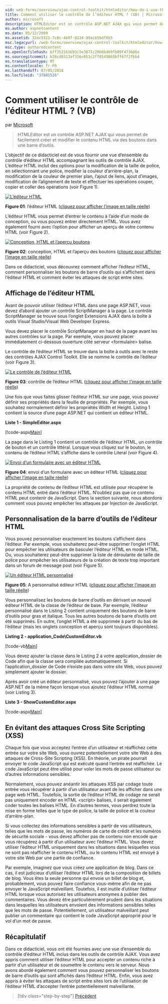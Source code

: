 ```yaml
---
uid: web-forms/overview/ajax-control-toolkit/htmleditor/how-do-i-use-the-html-editor-control-vb
title: Comment utiliser le contrôle de l’éditeur HTML ? (VB) | Microsoft Docs
author: microsoft
description: HTMLEditor est un contrôle ASP.NET AJAX qui vous permet de facilement créer et modifier le contenu HTML via des boutons dans une barre d’outils.
ms.author: aspnetcontent
ms.date: 05/12/2009
ms.assetid: 32ec9321-7c8c-4b0f-8234-99acb56df6b5
msc.legacyurl: /web-forms/overview/ajax-control-toolkit/htmleditor/how-do-i-use-the-html-editor-control-vb
msc.type: authoredcontent
ms.openlocfilehash: bff352161693c5e3871c20b8b469fb09f473686e
ms.sourcegitcommit: b28cd0313af316c051c2ff8549865bff67f2fbb4
ms.translationtype: MT
ms.contentlocale: fr-FR
ms.lasthandoff: 07/05/2018
ms.locfileid: "37801526"
---
```

<a name="how-do-i-use-the-html-editor-control-vb"></a>Comment utiliser le contrôle de l’éditeur HTML ? (VB)
====================
par [Microsoft](https://github.com/microsoft)

> HTMLEditor est un contrôle ASP.NET AJAX qui vous permet de facilement créer et modifier le contenu HTML via des boutons dans une barre d’outils.


L’objectif de ce didacticiel est de vous fournir une vue d’ensemble du contrôle d’éditeur HTML accompagnant les outils de contrôle AJAX. L’éditeur HTML inclut des options pour la modification de la taille de police, en sélectionnant une police, modifier la couleur d’arrière-plan, la modification de la couleur de premier plan, l’ajout de liens, ajout d’images, modification de l’alignement de texte et effectuer les opérations couper, copier et coller des opérations (voir Figure 1).


[![L’éditeur HTML](how-do-i-use-the-html-editor-control-vb/_static/image1.jpg)](how-do-i-use-the-html-editor-control-vb/_static/image1.png)

**Figure 01**: l’éditeur HTML ([cliquez pour afficher l’image en taille réelle](how-do-i-use-the-html-editor-control-vb/_static/image2.png))


L’éditeur HTML vous permet d’entrer le contenu à l’aide d’un mode de conception, ou vous pouvez entrer directement HTML. Vous avez également fourni avec l’option pour afficher un aperçu de votre contenu HTML (voir Figure 2).


[![Conception, HTML et l’aperçu boutons](how-do-i-use-the-html-editor-control-vb/_static/image2.jpg)](how-do-i-use-the-html-editor-control-vb/_static/image3.png)

**Figure 02**: conception, HTML et l’aperçu des boutons ([cliquez pour afficher l’image en taille réelle](how-do-i-use-the-html-editor-control-vb/_static/image4.png))


Dans ce didacticiel, vous découvrez comment afficher l’éditeur HTML, comment personnaliser les boutons de barre d’outils qui s’affichent dans l’éditeur HTML et comment éviter les attaques de script entre sites.

## <a name="displaying-the-html-editor"></a>Affichage de l’éditeur HTML

Avant de pouvoir utiliser l’éditeur HTML dans une page ASP.NET, vous devez d’abord ajouter un contrôle ScriptManager à la page. Le contrôle ScriptManager se trouve sous l’onglet Extensions AJAX dans la boîte à outils Visual Studio/Visual Web Developer Express.

Vous devez placer le contrôle ScriptManager en haut de la page avant les autres contrôles sur la page. Par exemple, vous pouvez placer immédiatement ci-dessous ouverture côté serveur &lt;formulaire&gt; balise.

Le contrôle de l’éditeur HTML se trouve dans la boîte à outils avec le reste des contrôles AJAX Control Toolkit. Elle se nomme le contrôle de l’éditeur (voir Figure 3).


[![Le contrôle de l’éditeur HTML](how-do-i-use-the-html-editor-control-vb/_static/image3.jpg)](how-do-i-use-the-html-editor-control-vb/_static/image5.png)

**Figure 03**: contrôle de l’éditeur HTML ([cliquez pour afficher l’image en taille réelle](how-do-i-use-the-html-editor-control-vb/_static/image6.png))


Une fois que vous faites glisser l’éditeur HTML sur une page, vous pouvez définir ses propriétés dans la feuille de propriétés. Par exemple, vous souhaitez normalement définir les propriétés Width et Height. Listing 1 contient la source d’une page ASP.NET qui contient un éditeur HTML.

**Liste 1 - SimpleEditor.aspx**

[!code-aspx[Main](how-do-i-use-the-html-editor-control-vb/samples/sample1.aspx)]

La page dans le Listing 1 contient un contrôle de l’éditeur HTML, un contrôle de bouton et un contrôle littéral. Lorsque vous cliquez sur le bouton, le contenu de l’éditeur HTML s’affiche dans le contrôle Literal (voir Figure 4).


[![Envoi d’un formulaire avec un éditeur HTML](how-do-i-use-the-html-editor-control-vb/_static/image4.jpg)](how-do-i-use-the-html-editor-control-vb/_static/image7.png)

**Figure 04**: envoi d’un formulaire avec un éditeur HTML ([cliquez pour afficher l’image en taille réelle](how-do-i-use-the-html-editor-control-vb/_static/image8.png))


La propriété de contenu de l’éditeur HTML est utilisée pour récupérer le contenu HTML entré dans l’éditeur HTML. N’oubliez pas que ce contenu HTML peut contenir de JavaScript. Dans la section suivante, nous abordons comment vous pouvez empêcher les attaques par Injection de JavaScript.

## <a name="customizing-the-html-editor-toolbar"></a>Personnalisation de la barre d’outils de l’éditeur HTML

Vous pouvez personnaliser exactement les boutons s’affichent dans l’éditeur. Par exemple, vous souhaiterez peut-être supprimer l’onglet HTML pour empêcher les utilisateurs de basculer l’éditeur HTML en mode HTML. Ou, vous souhaiterez peut-être supprimer la liste de déroulante de taille de police pour empêcher les utilisateurs de la création de texte trop important dans un forum de message post (voir Figure 5).


[![Un éditeur HTML personnalisé](how-do-i-use-the-html-editor-control-vb/_static/image5.jpg)](how-do-i-use-the-html-editor-control-vb/_static/image9.png)

**Figure 05**: A personnalisé éditeur HTML ([cliquez pour afficher l’image en taille réelle](how-do-i-use-the-html-editor-control-vb/_static/image10.png))


Vous personnalisez les boutons de barre d’outils en dérivant un nouvel éditeur HTML de la classe de l’éditeur de base. Par exemple, l’éditeur personnalisé dans le Listing 2 contient uniquement des boutons de barre d’outils pour gras et italique. Tous les autres boutons de barre d’outils ont été supprimés. En outre, l’onglet HTML a été supprimée à partir du bas de l’éditeur (mais les onglets conception et aperçu sont toujours disponibles).

**Listing 2 - application\_Code\CustomEditor.vb**

[!code-vb[Main](how-do-i-use-the-html-editor-control-vb/samples/sample2.vb)]

Vous devez ajouter la classe dans le Listing 2 à votre application\_dossier de Code afin que la classe sera compilée automatiquement. Si l’application\_dossier de Code n’existe pas dans votre site Web, vous pouvez simplement ajouter le dossier.

Après avoir créé un éditeur personnalisé, vous pouvez l’ajouter à une page ASP.NET de la même façon lorsque vous ajoutez l’éditeur HTML normal (voir Listing 3).

**Liste 3 - ShowCustomEditor.aspx**

[!code-aspx[Main](how-do-i-use-the-html-editor-control-vb/samples/sample3.aspx)]

## <a name="avoiding-cross-site-scripting-xss-attacks"></a>En évitant des attaques Cross Site Scripting (XSS)

Chaque fois que vous acceptez l’entrée d’un utilisateur et réaffichez cette entrée sur votre site Web, vous ouvrez potentiellement votre site Web à des attaques de Cross-Site Scripting (XSS). En théorie, un pirate pourrait envoyer le code JavaScript qui est exécuté quand l’entrée est réaffichée. Le code JavaScript peut être utilisé pour voler les mots de passe utilisateur ou d’autres informations sensibles.

Normalement, vous pouvez anéantir les attaques XSS par codage toute entrée vous récupérer à partir d’un utilisateur avant de les afficher dans une page web HTML. Toutefois, la sortie de l’éditeur HTML de codage ne serait pas uniquement encoder en HTML &lt;script&gt; balises, il serait également coder toutes les balises HTML. En d’autres termes, vous perdrez toute la mise en forme telles que le type de police, la taille de police et la couleur d’arrière-plan.

Si vous collectez des informations sensibles à partir de vos utilisateurs, telles que les mots de passe, les numéros de carte de crédit et les numéros de sécurité sociale - vous devez afficher pas de contenu non encodé que vous récupérez à partir d’un utilisateur avec l’éditeur HTML. Vous devez utiliser l’éditeur HTML uniquement dans les situations dans lesquelles vous ne sont pas réafficher le contenu HTML, ou le contenu HTML est envoyé à votre site Web par une partie de confiance.

Par exemple, imaginez que vous créez une application de blog. Dans ce cas, il est judicieux d’utiliser l’éditeur HTML lors de la composition de billets de blog. Vous êtes la seule personne qui envoie un billet de blog et, probablement, vous pouvez faire confiance vous-même afin de ne pas envoyer le JavaScript malveillant. Toutefois, il est inutile d’utiliser l’éditeur HTML lorsque vous autorisez les utilisateurs anonymes à publier des commentaires. Vous devez être particulièrement prudent dans les situations dans lesquelles les utilisateurs envoient des informations sensibles telles que les mots de passe. Potentiellement, un utilisateur malveillant peut publier un commentaire qui contient le code JavaScript approprié pour le vol d’un mot de passe.

## <a name="summary"></a>Récapitulatif

Dans ce didacticiel, vous ont été fournies avec une vue d’ensemble du contrôle d’éditeur HTML inclus dans les outils de contrôle AJAX. Vous avez appris comment utiliser l’éditeur HTML pour accepter un contenu riche à partir d’un utilisateur et de soumettre le contenu vers le serveur. Nous avons abordé également comment vous pouvez personnaliser les boutons de barre d’outils qui sont affichés dans l’éditeur HTML. Enfin, vous avez appris à éviter les attaques de script entre sites lors de l’utilisation de l’éditeur HTML d’accepter l’entrée potentiellement malveillante.

> [!div class="step-by-step"]
> [Précédent](how-do-i-use-the-html-editor-control-cs.md)
